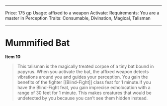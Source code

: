 
---
Price: 175 gp
Usage: affixed to a weapon
Activate: 
Requirements: You are a master in Perception
Traits: Consumable, Divination, Magical, Talisman

---

# Mummified Bat

**Item 10**

> This talisman is the magically treated corpse of a tiny bat bound in papyrus. When you activate the bat, the affixed weapon detects vibrations around you and guides your perception. You gain the benefits of the fighter [[Blind-Fight]] class feat for 1 minute.If you have the Blind-Fight feat, you gain imprecise echolocation with a range of 30 feet for 1 minute. This makes creatures that would be undetected by you because you can’t see them hidden instead.
